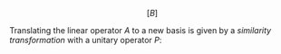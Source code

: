 
$$
    \left[ B \right]
$$

Translating the linear operator $A$ to a new basis is given by a _similarity transformation_ with a unitary operator $P$:
